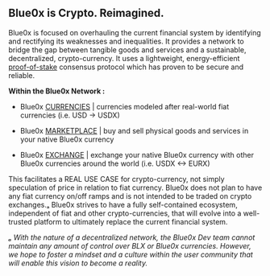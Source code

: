 ## **Blue0x is Crypto. Reimagined.** ##

Blue0x is focused on overhauling the current financial system by identifying and rectifying its weaknesses and inequalities.  It provides a network to bridge the gap between tangible goods and services and a sustainable, decentralized, crypto-currency. It uses a lightweight, energy-efficient [proof-of-stake](https://en.wikipedia.org/wiki/Proof_of_stake) consensus protocol which has proven to be secure and reliable. 


**Within the Blue0x Network :**

* Blue0x [CURRENCIES](currencies.md) | currencies modeled after real-world fiat currencies (i.e. USD -> USDX)

* Blue0x [MARKETPLACE](marketplace.md) | buy and sell physical goods and services in your native Blue0x currency

* Blue0x [EXCHANGE](exchange.md) | exchange your native Blue0x currency with other Blue0x currencies around the world (i.e. USDX <-> EURX)

This facilitates a REAL USE CASE for crypto-currency, not simply speculation of price in relation to fiat currency.  Blue0x does not plan to have any fiat currency on/off ramps and is not intended to be traded on crypto exchanges.ₐ   Blue0x strives to have a fully self-contained ecosystem, independent of fiat and other crypto-currencies, that will evolve into a well-trusted platform to ultimately replace the current financial system.


*ₐ With the nature of a decentralized network, the Blue0x Dev team cannot maintain any amount of control over BLX or Blue0x currencies.  However, we hope to foster a mindset and a culture within the user community that will enable this vision to become a reality.* 

